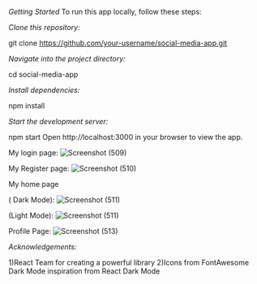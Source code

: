 *Getting Started*
To run this app locally, follow these steps:

*Clone this repository:*

git clone https://github.com/your-username/social-media-app.git

*Navigate into the project directory:*

cd social-media-app

*Install dependencies:*

npm install


*Start the development server:*

npm start
Open http://localhost:3000 in your browser to view the app.

My login page:
![Screenshot (509)](https://github.com/Sneha2ramesh/SocialMedia/assets/127677591/fc671ad5-7915-42eb-a5f6-93386008addf)

My Register page:
![Screenshot (510)](https://github.com/Sneha2ramesh/SocialMedia/assets/127677591/cfecdf1f-8d52-44c1-b539-e36a698634e4)

My home page

( Dark Mode):
![Screenshot (511)](https://github.com/Sneha2ramesh/SocialMedia/assets/127677591/e897cfe7-60e7-4fc5-b085-2d477eec1077)

(Light Mode):
![Screenshot (511)](https://github.com/Sneha2ramesh/SocialMedia/assets/127677591/458b0c81-e511-4c98-b5b9-4168b4633fc7)

Profile Page:
![Screenshot (513)](https://github.com/Sneha2ramesh/SocialMedia/assets/127677591/c0df700d-19e2-4f95-ab4d-8ca19ff132a6)

*Acknowledgements:*

1)React Team for creating a powerful library
2)Icons from FontAwesome
Dark Mode inspiration from React Dark Mode







